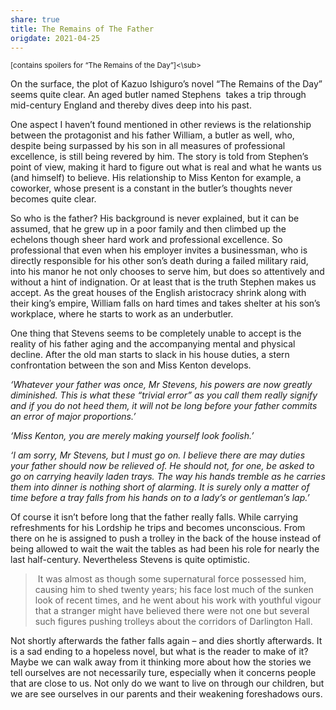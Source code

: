 ```yaml
---
share: true
title: The Remains of The Father
origdate: 2021-04-25
---
```

<sub>\[contains spoilers for “The Remains of the Day”]<\sub>

On the surface, the plot of Kazuo Ishiguro’s novel “The Remains of the Day” seems quite clear. An aged butler named Stephens  takes a trip through mid-century England and thereby dives deep into his past.

One aspect I haven’t found mentioned in other reviews is the relationship between the protagonist and his father William, a butler as well, who, despite being surpassed by his son in all measures of professional excellence, is still being revered by him. The story is told from Stephen’s point of view, making it hard to figure out what is real and what he wants us (and himself) to believe. His relationship to Miss Kenton for example, a coworker, whose present is a constant in the butler’s thoughts never becomes quite clear.

So who is the father? His background is never explained, but it can be assumed, that he grew up in a poor family and then climbed up the echelons though sheer hard work and professional excellence. So professional that even when his employer invites a businessman, who is directly responsible for his other son’s death during a failed military raid, into his manor he not only chooses to serve him, but does so attentively and without a hint of indignation. Or at least that is the truth Stephen makes us accept. As the great houses of the English aristocracy shrink along with their king’s empire, William falls on hard times and takes shelter at his son’s workplace, where he starts to work as an underbutler.

One thing that Stevens seems to be completely unable to accept is the reality of his father aging and the accompanying mental and physical decline. After the old man starts to slack in his house duties, a stern confrontation between the son and Miss Kenton develops.

_‘Whatever your father was once, Mr Stevens, his powers are now greatly diminished. This is what these “trivial error” as you call them really signify and if you do not heed them, it will not be long before your father commits an error of major proportions.’_ 

_‘Miss Kenton, you are merely making yourself look foolish.’_ 

_‘I am sorry, Mr Stevens, but I must go on. I believe there are may duties your father should now be relieved of. He should not, for one, be asked to go on carrying heavily laden trays. The way his hands tremble as he carries them into dinner is nothing short of alarming. It is surely only a matter of time before a tray falls from his hands on to a lady’s or gentleman’s lap.’_

Of course it isn’t before long that the father really falls. While carrying refreshments for his Lordship he trips and becomes unconscious. From there on he is assigned to push a trolley in the back of the house instead of being allowed to wait the wait the tables as had been his role for nearly the last half-century. Nevertheless Stevens is quite optimistic.

>  It was almost as though some supernatural force possessed him, causing him to shed twenty years; his face lost much of the sunken look of recent times, and he went about his work with youthful vigour that a stranger might have believed there were not one but several such figures pushing trolleys about the corridors of Darlington Hall.

Not shortly afterwards the father falls again – and dies shortly afterwards. It is a sad ending to a hopeless novel, but what is the reader to make of it? Maybe we can walk away from it thinking more about how the stories we tell ourselves are not necessarily ture, especially when it concerns people that are close to us. Not only do we want to live on through our children, but we are see ourselves in our parents and their weakening foreshadows ours.